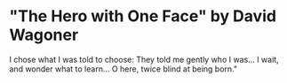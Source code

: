 # "The Hero with One Face" by David Wagoner
I chose what I was told to choose:
They told me gently who I was...
I wait, and wonder what to learn...
O here, twice blind at being born."
